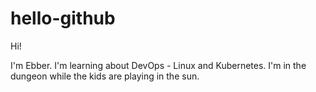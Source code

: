 # hello-github

Hi!

I'm Ebber. I'm learning about DevOps - Linux and Kubernetes. 
I'm in the dungeon while the kids are playing in the sun.
